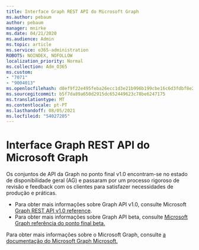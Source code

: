 ```yaml
---
title: Interface Graph REST API do Microsoft Graph
ms.author: pebaum
author: pebaum
manager: mnirke
ms.date: 04/21/2020
ms.audience: Admin
ms.topic: article
ms.service: o365-administration
ROBOTS: NOINDEX, NOFOLLOW
localization_priority: Normal
ms.collection: Adm_O365
ms.custom:
- "7071"
- "9004013"
ms.openlocfilehash: d8ef9f22e495feba26ecc1d3e21b996b199cbe16c6d3fdbf8e2e50893fe15942
ms.sourcegitcommit: b5f7da89a650d2915dc652449623c78be6247175
ms.translationtype: MT
ms.contentlocale: pt-PT
ms.lasthandoff: 08/05/2021
ms.locfileid: "54027205"
---
```

# <a name="microsoft-graph-rest-api-interface"></a>Interface Graph REST API do Microsoft Graph

Os conjuntos de API da Graph no ponto final v1.0 encontram-se no estado de disponibilidade geral (AG) e passaram por um processo rigoroso de revisão e feedback com os clientes para satisfazer necessidades de produção e práticas.

- Para obter mais informações sobre Graph API v1.0, consulte Microsoft [Graph REST API v1.0 reference](https://docs.microsoft.com/graph/api/overview?toc=.%2Fref%2Ftoc.json&view=graph-rest-1.0). 
- Para obter mais informações sobre Graph API beta, consulte [Microsoft Graph referência do ponto final beta.](https://docs.microsoft.com/graph/api/overview?toc=.%2Fref%2Ftoc.json&view=graph-rest-beta)

Para obter mais informações sobre o Microsoft Graph, consulte [a documentação do Microsoft Graph Microsoft.](https://docs.microsoft.com/graph/)


